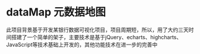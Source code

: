 # dataMap 元数据地图
  此项目背景基于开发某银行数据可视化项目，项目周期短，所以，用了大约三天时间搭建了一个简单的架子，主要技术是基于jQuery、echarts、highcharts、
JavaScript等技术基础上开发的，其他功能技术在进一步的完善中

